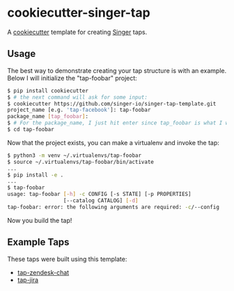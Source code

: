 # cookiecutter-singer-tap

A [cookiecutter](https://github.com/audreyr/cookiecutter) template for creating
[Singer](https://github.com/singer-io) taps.

## Usage

The best way to demonstrate creating your tap structure is with an example.
Below I will initialize the "tap-foobar" project:

```bash
$ pip install cookiecutter
$ # the next command will ask for some input:
$ cookiecutter https://github.com/singer-io/singer-tap-template.git
project_name [e.g. 'tap-facebook']: tap-foobar
package_name [tap_foobar]:
$ # For the package_name, I just hit enter since tap_foobar is what I wanted
$ cd tap-foobar
```

Now that the project exists, you can make a virtualenv and invoke the tap:

```bash
$ python3 -m venv ~/.virtualenvs/tap-foobar
$ source ~/.virtualenvs/tap-foobar/bin/activate
...
$ pip install -e .
...
$ tap-foobar
usage: tap-foobar [-h] -c CONFIG [-s STATE] [-p PROPERTIES]
                  [--catalog CATALOG] [-d]
tap-foobar: error: the following arguments are required: -c/--config
```

Now you build the tap!

## Example Taps

These taps were built using this template:

- [tap-zendesk-chat](https://github.com/singer-io/tap-zendesk-chat)
- [tap-jira](https://github.com/singer-io/tap-jira)
